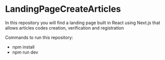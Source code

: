# LandingPageCreateArticles
In this repository you will find a landing page built in React using Next.js that allows articles codes creation, verification and registration

Commands to run this repository:
- npm install
- npm run dev
